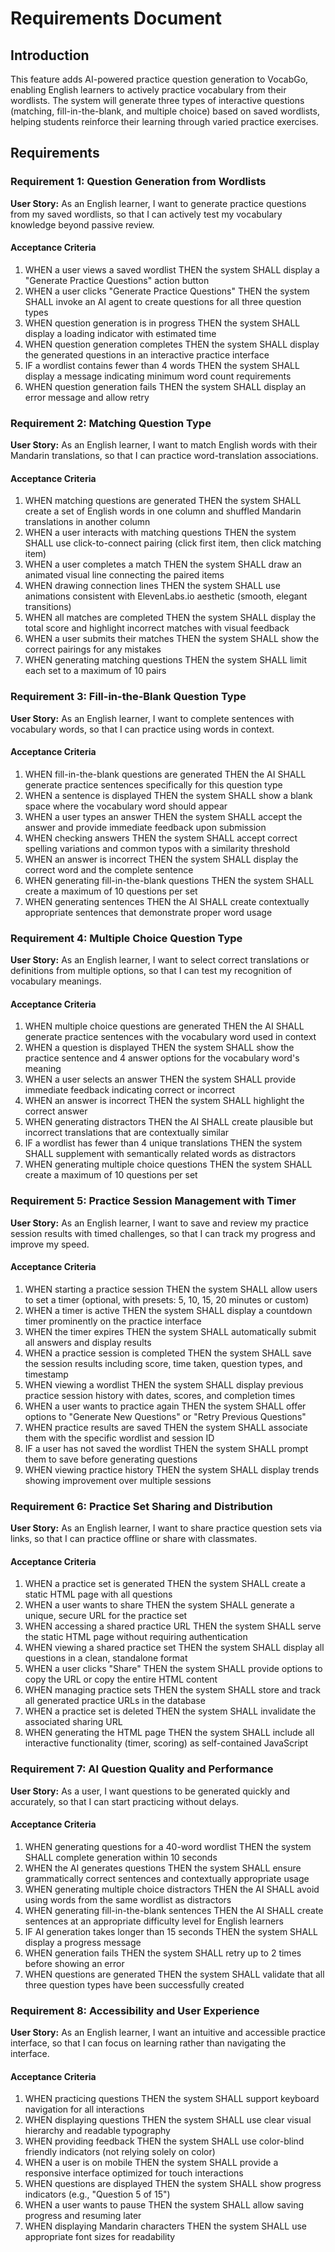 # Requirements Document

## Introduction

This feature adds AI-powered practice question generation to VocabGo, enabling English learners to actively practice vocabulary from their wordlists. The system will generate three types of interactive questions (matching, fill-in-the-blank, and multiple choice) based on saved wordlists, helping students reinforce their learning through varied practice exercises.

## Requirements

### Requirement 1: Question Generation from Wordlists

**User Story:** As an English learner, I want to generate practice questions from my saved wordlists, so that I can actively test my vocabulary knowledge beyond passive review.

#### Acceptance Criteria

1. WHEN a user views a saved wordlist THEN the system SHALL display a "Generate Practice Questions" action button
2. WHEN a user clicks "Generate Practice Questions" THEN the system SHALL invoke an AI agent to create questions for all three question types
3. WHEN question generation is in progress THEN the system SHALL display a loading indicator with estimated time
4. WHEN question generation completes THEN the system SHALL display the generated questions in an interactive practice interface
5. IF a wordlist contains fewer than 4 words THEN the system SHALL display a message indicating minimum word count requirements
6. WHEN question generation fails THEN the system SHALL display an error message and allow retry

### Requirement 2: Matching Question Type

**User Story:** As an English learner, I want to match English words with their Mandarin translations, so that I can practice word-translation associations.

#### Acceptance Criteria

1. WHEN matching questions are generated THEN the system SHALL create a set of English words in one column and shuffled Mandarin translations in another column
2. WHEN a user interacts with matching questions THEN the system SHALL use click-to-connect pairing (click first item, then click matching item)
3. WHEN a user completes a match THEN the system SHALL draw an animated visual line connecting the paired items
4. WHEN drawing connection lines THEN the system SHALL use animations consistent with ElevenLabs.io aesthetic (smooth, elegant transitions)
5. WHEN all matches are completed THEN the system SHALL display the total score and highlight incorrect matches with visual feedback
6. WHEN a user submits their matches THEN the system SHALL show the correct pairings for any mistakes
7. WHEN generating matching questions THEN the system SHALL limit each set to a maximum of 10 pairs

### Requirement 3: Fill-in-the-Blank Question Type

**User Story:** As an English learner, I want to complete sentences with vocabulary words, so that I can practice using words in context.

#### Acceptance Criteria

1. WHEN fill-in-the-blank questions are generated THEN the AI SHALL generate practice sentences specifically for this question type
2. WHEN a sentence is displayed THEN the system SHALL show a blank space where the vocabulary word should appear
3. WHEN a user types an answer THEN the system SHALL accept the answer and provide immediate feedback upon submission
4. WHEN checking answers THEN the system SHALL accept correct spelling variations and common typos with a similarity threshold
5. WHEN an answer is incorrect THEN the system SHALL display the correct word and the complete sentence
6. WHEN generating fill-in-the-blank questions THEN the system SHALL create a maximum of 10 questions per set
7. WHEN generating sentences THEN the AI SHALL create contextually appropriate sentences that demonstrate proper word usage

### Requirement 4: Multiple Choice Question Type

**User Story:** As an English learner, I want to select correct translations or definitions from multiple options, so that I can test my recognition of vocabulary meanings.

#### Acceptance Criteria

1. WHEN multiple choice questions are generated THEN the AI SHALL generate practice sentences with the vocabulary word used in context
2. WHEN a question is displayed THEN the system SHALL show the practice sentence and 4 answer options for the vocabulary word's meaning
3. WHEN a user selects an answer THEN the system SHALL provide immediate feedback indicating correct or incorrect
4. WHEN an answer is incorrect THEN the system SHALL highlight the correct answer
5. WHEN generating distractors THEN the AI SHALL create plausible but incorrect translations that are contextually similar
6. IF a wordlist has fewer than 4 unique translations THEN the system SHALL supplement with semantically related words as distractors
7. WHEN generating multiple choice questions THEN the system SHALL create a maximum of 10 questions per set

### Requirement 5: Practice Session Management with Timer

**User Story:** As an English learner, I want to save and review my practice session results with timed challenges, so that I can track my progress and improve my speed.

#### Acceptance Criteria

1. WHEN starting a practice session THEN the system SHALL allow users to set a timer (optional, with presets: 5, 10, 15, 20 minutes or custom)
2. WHEN a timer is active THEN the system SHALL display a countdown timer prominently on the practice interface
3. WHEN the timer expires THEN the system SHALL automatically submit all answers and display results
4. WHEN a practice session is completed THEN the system SHALL save the session results including score, time taken, question types, and timestamp
5. WHEN viewing a wordlist THEN the system SHALL display previous practice session history with dates, scores, and completion times
6. WHEN a user wants to practice again THEN the system SHALL offer options to "Generate New Questions" or "Retry Previous Questions"
7. WHEN practice results are saved THEN the system SHALL associate them with the specific wordlist and session ID
8. IF a user has not saved the wordlist THEN the system SHALL prompt them to save before generating questions
9. WHEN viewing practice history THEN the system SHALL display trends showing improvement over multiple sessions

### Requirement 6: Practice Set Sharing and Distribution

**User Story:** As an English learner, I want to share practice question sets via links, so that I can practice offline or share with classmates.

#### Acceptance Criteria

1. WHEN a practice set is generated THEN the system SHALL create a static HTML page with all questions
2. WHEN a user wants to share THEN the system SHALL generate a unique, secure URL for the practice set
3. WHEN accessing a shared practice URL THEN the system SHALL serve the static HTML page without requiring authentication
4. WHEN viewing a shared practice set THEN the system SHALL display all questions in a clean, standalone format
5. WHEN a user clicks "Share" THEN the system SHALL provide options to copy the URL or copy the entire HTML content
6. WHEN managing practice sets THEN the system SHALL store and track all generated practice URLs in the database
7. WHEN a practice set is deleted THEN the system SHALL invalidate the associated sharing URL
8. WHEN generating the HTML page THEN the system SHALL include all interactive functionality (timer, scoring) as self-contained JavaScript

### Requirement 7: AI Question Quality and Performance

**User Story:** As a user, I want questions to be generated quickly and accurately, so that I can start practicing without delays.

#### Acceptance Criteria

1. WHEN generating questions for a 40-word wordlist THEN the system SHALL complete generation within 10 seconds
2. WHEN the AI generates questions THEN the system SHALL ensure grammatically correct sentences and contextually appropriate usage
3. WHEN generating multiple choice distractors THEN the AI SHALL avoid using words from the same wordlist as distractors
4. WHEN generating fill-in-the-blank sentences THEN the AI SHALL create sentences at an appropriate difficulty level for English learners
5. IF AI generation takes longer than 15 seconds THEN the system SHALL display a progress message
6. WHEN generation fails THEN the system SHALL retry up to 2 times before showing an error
7. WHEN questions are generated THEN the system SHALL validate that all three question types have been successfully created

### Requirement 8: Accessibility and User Experience

**User Story:** As an English learner, I want an intuitive and accessible practice interface, so that I can focus on learning rather than navigating the interface.

#### Acceptance Criteria

1. WHEN practicing questions THEN the system SHALL support keyboard navigation for all interactions
2. WHEN displaying questions THEN the system SHALL use clear visual hierarchy and readable typography
3. WHEN providing feedback THEN the system SHALL use color-blind friendly indicators (not relying solely on color)
4. WHEN a user is on mobile THEN the system SHALL provide a responsive interface optimized for touch interactions
5. WHEN questions are displayed THEN the system SHALL show progress indicators (e.g., "Question 5 of 15")
6. WHEN a user wants to pause THEN the system SHALL allow saving progress and resuming later
7. WHEN displaying Mandarin characters THEN the system SHALL use appropriate font sizes for readability
